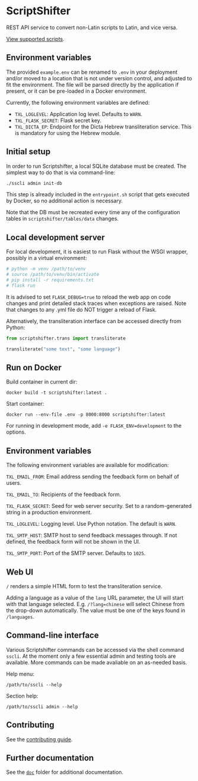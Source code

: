 # ScriptShifter

REST API service to convert non-Latin scripts to Latin, and vice versa.

[View supported scripts](/doc/supported_scripts.md).

## Environment variables

The provided `example.env` can be renamed to `.env` in your deployment and/or
moved to a location that is not under version control, and adjusted to fit the
environment. The file will be parsed directly by the application if present,
or it can be pre-loaded in a Docker environment.

Currently, the following environment variables are defined:

- `TXL_LOGLEVEL`: Application log level. Defaults to `WARN`.
- `TXL_FLASK_SECRET`: Flask secret key.
- `TXL_DICTA_EP`: Endpoint for the Dicta Hebrew transliteration service. This
  is mandatory for using the Hebrew module.

## Initial setup

In order to run Scriptshifter, a local SQLite database must be created. The
simplest way to do that is via command-line:

```bash
./sscli admin init-db
```

This step is already included in the `entrypoint.sh` script that gets executed
by Docker, so no additional action is necessary.

Note that the DB must be recreated every time any of the configuration tables
in `scriptshifter/tables/data` changes.

## Local development server

For local development, it is easiest to run Flask without the WSGI wrapper,
possibly in a virtual environment:

``` bash
# python -m venv /path/to/venv
# source /path/to/venv/bin/activate
# pip install -r requirements.txt
# flask run
```

It is advised to set `FLASK_DEBUG=true` to reload the web app on code changes
and print detailed stack traces when exceptions are raised. Note that changes
to any .yml file do NOT trigger a reload of Flask.

Alternatively, the transliteration interface can be accessed directly from
Python: 

``` python
from scriptshifter.trans import transliterate

transliterate("some text", "some language")
```

## Run on Docker

Build container in current dir:

```
docker build -t scriptshifter:latest .
```

Start container:

```
docker run --env-file .env -p 8000:8000 scriptshifter:latest
```

For running in development mode, add `-e FLASK_ENV=development` to the options.


## Environment variables

The following environment variables are available for modification:

`TXL_EMAIL_FROM`: Email address sending the feedback form on behalf of users.

`TXL_EMAIL_TO`: Recipients of the feedback form.

`TXL_FLASK_SECRET`: Seed for web server security. Set to a random-generated
string in a production environment.

`TXL_LOGLEVEL`: Logging level. Use Python notation. The default is `WARN`.

`TXL_SMTP_HOST`: SMTP host to send feedback messages through. If not defined,
the feedback form will not be shown in the UI.

`TXL_SMTP_PORT`: Port of the SMTP server. Defaults to `1025`.


## Web UI

`/` renders a simple HTML form to test the transliteration service.

Adding a language as a value of the `lang` URL parameter, the UI will start
with that language selected. E.g. `/?lang=chinese` will select Chinese from
the drop-down automatically. The value must be one of the keys found in
`/languages`.


## Command-line interface

Various Scriptshifter commands can be accessed via the shell command `sscli`.
At the moment only a few essential admin and testing tools are available. More
commands can be made avaliable on an as-needed basis.

Help menu:

```
/path/to/sscli --help
```

Section help:

```
/path/to/sscli admin --help
```


## Contributing

See the [contributing guide](./doc/contributing.md).

## Further documentation

See the [`doc`](./doc) folder for additional documentation.
